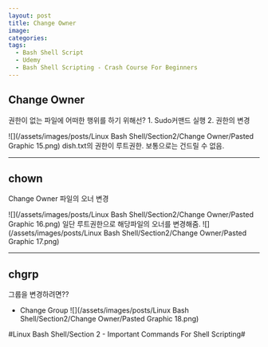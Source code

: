 ```yaml
---
layout: post
title: Change Owner
image:
categories:
tags:
  - Bash Shell Script
  - Udemy
  - Bash Shell Scripting - Crash Course For Beginners
---
```


## Change Owner

권한이 없는 파일에 어떠한 행위를 하기 위해선?
 	1. Sudo커맨드 실행
	2. 권한의 변경

![](/assets/images/posts/Linux Bash Shell/Section2/Change Owner/Pasted Graphic 15.png)
dish.txt의 권한이 루트권한. 보통으로는 건드릴 수 없음.

---

## chown

Change Owner 파일의 오너 변경

![](/assets/images/posts/Linux Bash Shell/Section2/Change Owner/Pasted Graphic 16.png)
일단 루트권한으로 해당파일의 오너를 변경해줌.
![](/assets/images/posts/Linux Bash Shell/Section2/Change Owner/Pasted Graphic 17.png)

- - - -

## chgrp

그룹을 변경하려면??

- 	Change Group
![](/assets/images/posts/Linux Bash Shell/Section2/Change Owner/Pasted Graphic 18.png)

#Linux Bash Shell/Section 2 - Important Commands For Shell Scripting#
